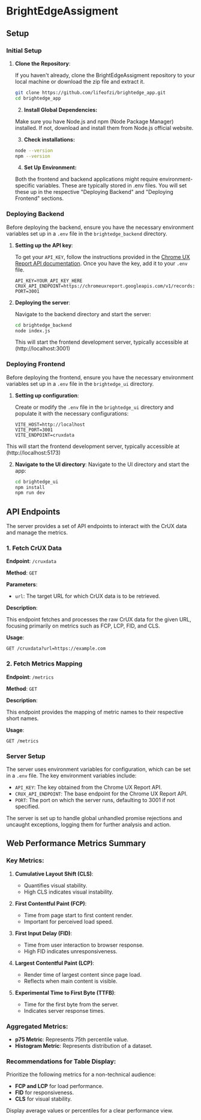 # BrightEdgeAssigment

## Setup

### Initial Setup

1. **Clone the Repository**:

   If you haven't already, clone the BrightEdgeAssigment repository to your local machine or download the zip file and extract it.

   ```bash
   git clone https://github.com/lifeofzi/brightedge_app.git
   cd brightedge_app
   ```

   2. **Install Global Dependencies:**

   Make sure you have Node.js and npm (Node Package Manager) installed. If not, download and install them from Node.js official website.

   3. **Check installations:**

   ```bash
   node --version
   npm --version
   ```

   4. **Set Up Environment:**

   Both the frontend and backend applications might require environment-specific variables. These are typically stored in .env files. You will set these up in the respective "Deploying Backend" and "Deploying Frontend" sections.

### Deploying Backend

Before deploying the backend, ensure you have the necessary environment variables set up in a `.env` file in the `brightedge_backend` directory.

1. **Setting up the API key**:

   To get your `API_KEY`, follow the instructions provided in the [Chrome UX Report API documentation](https://developer.chrome.com/docs/crux/api/). Once you have the key, add it to your `.env` file.

   ```plaintext
   API_KEY=YOUR_API_KEY_HERE
   CRUX_API_ENDPOINT=https://chromeuxreport.googleapis.com/v1/records:queryHistoryRecord
   PORT=3001
   ```

2. **Deploying the server**:

   Navigate to the backend directory and start the server:

   ```bash
   cd brightedge_backend
   node index.js
   ```

   This will start the frontend development server, typically accessible at (http://localhost:3001)

### Deploying Frontend

Before deploying the frontend, ensure you have the necessary environment variables set up in a `.env` file in the `brightedge_ui` directory.

1. **Setting up configuration**:

   Create or modify the `.env` file in the `brightedge_ui` directory and populate it with the necessary configurations:

   ```plaintext
   VITE_HOST=http://localhost
   VITE_PORT=3001
   VITE_ENDPOINT=cruxdata
   ```

This will start the frontend development server, typically accessible at (http://localhost:5173)

2. **Navigate to the UI directory**:
   Navigate to the UI directory and start the app:

   ```bash
   cd brightedge_ui
   npm install
   npm run dev
   ```

## API Endpoints

The server provides a set of API endpoints to interact with the CrUX data and manage the metrics.

### 1. Fetch CrUX Data

**Endpoint**: `/cruxdata`

**Method**: `GET`

**Parameters**:

- `url`: The target URL for which CrUX data is to be retrieved.

**Description**:

This endpoint fetches and processes the raw CrUX data for the given URL, focusing primarily on metrics such as FCP, LCP, FID, and CLS.

**Usage**:

`GET /cruxdata?url=https://example.com`

### 2. Fetch Metrics Mapping

**Endpoint**: `/metrics`

**Method**: `GET`

**Description**:

This endpoint provides the mapping of metric names to their respective short names.

**Usage**:

`GET /metrics`

### Server Setup

The server uses environment variables for configuration, which can be set in a `.env` file. The key environment variables include:

- `API_KEY`: The key obtained from the Chrome UX Report API.
- `CRUX_API_ENDPOINT`: The base endpoint for the Chrome UX Report API.
- `PORT`: The port on which the server runs, defaulting to 3001 if not specified.

The server is set up to handle global unhandled promise rejections and uncaught exceptions, logging them for further analysis and action.

## Web Performance Metrics Summary

### Key Metrics:

1. **Cumulative Layout Shift (CLS)**:

   - Quantifies visual stability.
   - High CLS indicates visual instability.

2. **First Contentful Paint (FCP)**:

   - Time from page start to first content render.
   - Important for perceived load speed.

3. **First Input Delay (FID)**:

   - Time from user interaction to browser response.
   - High FID indicates unresponsiveness.

4. **Largest Contentful Paint (LCP)**:

   - Render time of largest content since page load.
   - Reflects when main content is visible.

5. **Experimental Time to First Byte (TTFB)**:
   - Time for the first byte from the server.
   - Indicates server response times.

### Aggregated Metrics:

- **p75 Metric**: Represents 75th percentile value.
- **Histogram Metric**: Represents distribution of a dataset.

### Recommendations for Table Display:

Prioritize the following metrics for a non-technical audience:

- **FCP and LCP** for load performance.
- **FID** for responsiveness.
- **CLS** for visual stability.

Display average values or percentiles for a clear performance view.
